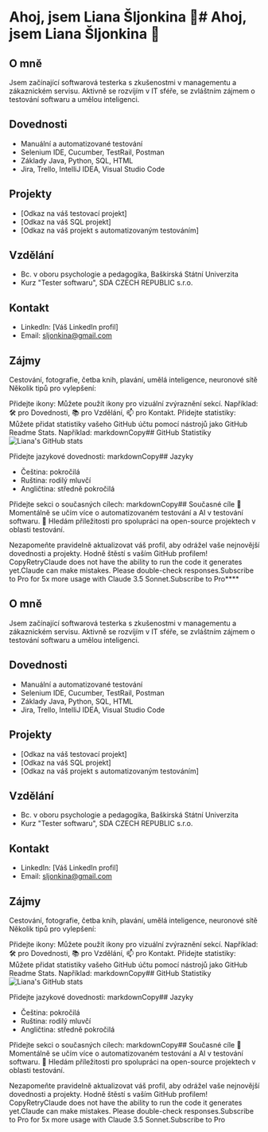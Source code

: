 # Ahoj, jsem Liana Šljonkina 👋# Ahoj, jsem Liana Šljonkina 👋

## O mně
Jsem začínající softwarová testerka s zkušenostmi v managementu a zákaznickém servisu. Aktivně se rozvíjím v IT sféře, se zvláštním zájmem o testování softwaru a umělou inteligenci.

## Dovednosti
- Manuální a automatizované testování
- Selenium IDE, Cucumber, TestRail, Postman
- Základy Java, Python, SQL, HTML
- Jira, Trello, IntelliJ IDEA, Visual Studio Code

## Projekty
- [Odkaz na váš testovací projekt]
- [Odkaz na váš SQL projekt]
- [Odkaz na váš projekt s automatizovaným testováním]

## Vzdělání
- Bc. v oboru psychologie a pedagogika, Baškirská Státní Univerzita
- Kurz "Tester softwaru", SDA CZECH REPUBLIC s.r.o.

## Kontakt
- LinkedIn: [Váš LinkedIn profil]
- Email: sljonkina@gmail.com

## Zájmy
Cestování, fotografie, četba knih, plavání, umělá inteligence, neuronové sítě
Několik tipů pro vylepšení:

Přidejte ikony: Můžete použít ikony pro vizuální zvýraznění sekcí. Například: 🛠️ pro Dovednosti, 📚 pro Vzdělání, 📫 pro Kontakt.
Přidejte statistiky: Můžete přidat statistiky vašeho GitHub účtu pomocí nástrojů jako GitHub Readme Stats. Například:
markdownCopy## GitHub Statistiky
![Liana's GitHub stats](https://github-readme-stats.vercel.app/api?username=vaseuzivatelskeJmeno&show_icons=true&theme=radical)

Přidejte jazykové dovednosti:
markdownCopy## Jazyky
- Čeština: pokročilá
- Ruština: rodilý mluvčí
- Angličtina: středně pokročilá

Přidejte sekci o současných cílech:
markdownCopy## Současné cíle
🌱 Momentálně se učím více o automatizovaném testování a AI v testování softwaru.
👯 Hledám příležitosti pro spolupráci na open-source projektech v oblasti testování.


Nezapomeňte pravidelně aktualizovat váš profil, aby odrážel vaše nejnovější dovednosti a projekty. Hodně štěstí s vaším GitHub profilem! CopyRetryClaude does not have the ability to run the code it generates yet.Claude can make mistakes. Please double-check responses.Subscribe to Pro for 5x more usage with Claude 3.5 Sonnet.Subscribe to Pro****

## O mně
Jsem začínající softwarová testerka s zkušenostmi v managementu a zákaznickém servisu. Aktivně se rozvíjím v IT sféře, se zvláštním zájmem o testování softwaru a umělou inteligenci.

## Dovednosti
- Manuální a automatizované testování
- Selenium IDE, Cucumber, TestRail, Postman
- Základy Java, Python, SQL, HTML
- Jira, Trello, IntelliJ IDEA, Visual Studio Code

## Projekty
- [Odkaz na váš testovací projekt]
- [Odkaz na váš SQL projekt]
- [Odkaz na váš projekt s automatizovaným testováním]

## Vzdělání
- Bc. v oboru psychologie a pedagogika, Baškirská Státní Univerzita
- Kurz "Tester softwaru", SDA CZECH REPUBLIC s.r.o.

## Kontakt
- LinkedIn: [Váš LinkedIn profil]
- Email: sljonkina@gmail.com

## Zájmy
Cestování, fotografie, četba knih, plavání, umělá inteligence, neuronové sítě
Několik tipů pro vylepšení:

Přidejte ikony: Můžete použít ikony pro vizuální zvýraznění sekcí. Například: 🛠️ pro Dovednosti, 📚 pro Vzdělání, 📫 pro Kontakt.
Přidejte statistiky: Můžete přidat statistiky vašeho GitHub účtu pomocí nástrojů jako GitHub Readme Stats. Například:
markdownCopy## GitHub Statistiky
![Liana's GitHub stats](https://github-readme-stats.vercel.app/api?username=vaseuzivatelskeJmeno&show_icons=true&theme=radical)

Přidejte jazykové dovednosti:
markdownCopy## Jazyky
- Čeština: pokročilá
- Ruština: rodilý mluvčí
- Angličtina: středně pokročilá

Přidejte sekci o současných cílech:
markdownCopy## Současné cíle
🌱 Momentálně se učím více o automatizovaném testování a AI v testování softwaru.
👯 Hledám příležitosti pro spolupráci na open-source projektech v oblasti testování.


Nezapomeňte pravidelně aktualizovat váš profil, aby odrážel vaše nejnovější dovednosti a projekty. Hodně štěstí s vaším GitHub profilem! CopyRetryClaude does not have the ability to run the code it generates yet.Claude can make mistakes. Please double-check responses.Subscribe to Pro for 5x more usage with Claude 3.5 Sonnet.Subscribe to Pro
